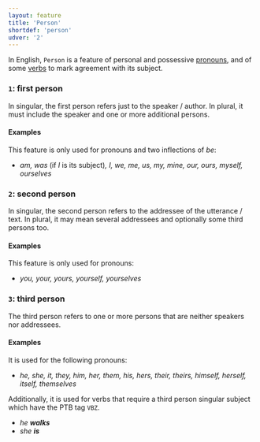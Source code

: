 ```yaml
---
layout: feature
title: 'Person'
shortdef: 'person'
udver: '2'
---
```


In English, `Person` is a feature of personal and possessive [pronouns](en-pos/PRON), and of some [verbs](en-pos/VERB) to mark agreement with its subject.

### <a name="1">`1`</a>: first person

In singular, the first person refers just to the speaker / author. In plural, it must include the speaker and one or more additional persons.

#### Examples

This feature is only used for pronouns and two inflections of _be_:

* _am, was_ (if _I_ is its subject)_, I, we, me, us, my, mine, our, ours, myself, ourselves_

### <a name="2">`2`</a>: second person

In singular, the second person refers to the addressee of the utterance / text. In plural, it may mean several addressees and optionally some third persons too.

#### Examples

This feature is only used for pronouns:

* _you, your, yours, yourself, yourselves_

### <a name="3">`3`</a>: third person

The third person refers to one or more persons that are neither speakers nor addressees.

#### Examples

It is used for the following pronouns:

* _he, she, it, they, him, her, them, his, hers, their, theirs, himself, herself, itself, themselves_

Additionally, it is used for verbs that require a third person singular subject which have the PTB tag `VBZ`.

* _he <b>walks</b>_
* _she <b>is</b>_





<!-- Interlanguage links updated Út 9. května 2023, 20:03:44 CEST -->
